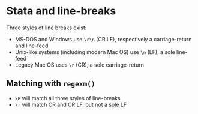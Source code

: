 # Stata and line-breaks

Three styles of line breaks exist:

- MS-DOS and Windows use `\r\n` (CR LF), respectively a carriage-return and line-feed
- Unix-like systems (including modern Mac OS) use `\n` (LF), a sole line-feed
- Legacy Mac OS uses `\r` (CR), a sole carriage-return

## Matching with `regexm()`

- `\R` will match all three styles of line-breaks
- `\r` will match CR and CR LF, but not a sole LF

